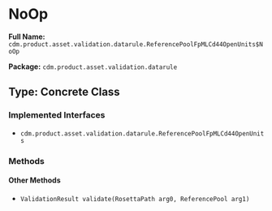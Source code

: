 # NoOp

**Full Name:** `cdm.product.asset.validation.datarule.ReferencePoolFpMLCd44OpenUnits$NoOp`

**Package:** `cdm.product.asset.validation.datarule`

## Type: Concrete Class

### Implemented Interfaces

- `cdm.product.asset.validation.datarule.ReferencePoolFpMLCd44OpenUnits`

### Methods

#### Other Methods

- `ValidationResult validate(RosettaPath arg0, ReferencePool arg1)`

